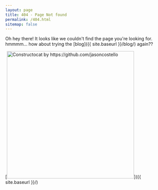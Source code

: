 ```yaml
---
layout: page
title: 404 - Page Not found
permalink: /404.html
sitemap: false
---
```


Oh hey there! It looks like we couldn't find the page you're looking for. hmmmm... how about trying the [blog]({{ site.baseurl }}/blog/) again??

[<img src="{{ site.baseurl }}/images/404.jpg" alt="Constructocat by https://github.com/jasoncostello" style="width: 400px;"/>]({{ site.baseurl }}/)
